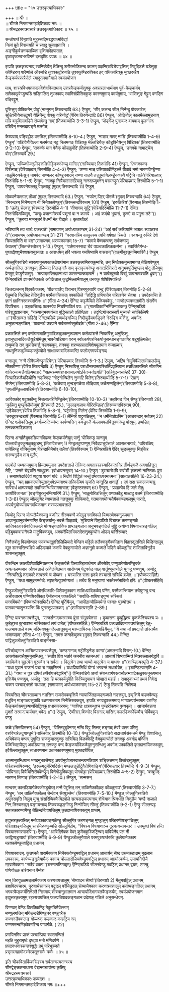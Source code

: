 +++
title = "१५ उत्तरकृत्याधिकारः"

+++
॥ श्रीः ॥  
॥ श्रीमते निगमान्तमहादेशिकाय नमः ॥  
॥ श्रीमद्रहस्यत्रयसारे उत्तरकृत्याधिकारः ॥ १५ ॥  

सन्तोषार्थं विमृशति मुहुस्सद्भिरद्ध्यात्मविद्यां  
नित्यं ब्रूते निशमयति च स्वादु सुव्याहृतानि ।  
अङ्गीकुर्वन्ननघलळितां वृत्तिमादेहपातात्  
दृष्टादृष्टस्वभरविगमे दत्तदृष्टिः प्रपन्नः ॥ ३४ ॥

इप्पडि कृतकृत्यनाय् स्वनिष्ठैयैत् तॆळिन्दु शरीरत्तोडिरुन्द कालम् पऴन्दिरुविडैयाट्टत्तिल् सिऱुदिडत्तै यडैत्तुक् कॊण्डिरुप् पारैप्पोले ऒरुबडि तुवक्कट्रॊरुबडि तुवक्कुण्डिरुक्किऱ इव् वधिकारिक्कु मुक्तरुडैय कैङ्कर्यपरंपरैपोले स्वादुतममागैयाले स्वयंप्रयोजन

माय्, शास्त्रविभक्तकालविशेषनियतमाय् उत्तरकैङ्कर्यत्तुक्कु अवसरलाभार्थमाग पूर्व-कैङ्कर्यम् तलैक्कट्टवेण्डुम्बडि सङ्गिलित् तुवक्काय् स्वामिसंप्रीतिक्कुक् कारणमुमाय् कार्यमुमाय्, 'वासित्तुङ् गेट्टुम् वणङ्गि वऴिबट्टुम्

पूसित्तुम् पोक्किनेन् पोदु'(नान्मुगन् तिरुवन्दादि 63.) ऎण्ड्रुम्, 'सीर् कलन्द सॊल् निनैन्दु पोक्कारेल् सूऴ्विनैयिनाऴ्दुयरै यॆन्निनैन्दु पोक्कु वरिप्पोदु'(पॆरिय तिरुवन्दादि 86) ऎण्ड्रुम्, 'ऒऴिविल् कालमॆल्लामुडनाय् मन्नि वऴुविलावडिमै सॆय्यवेण्डु नाम्'(तिरुवाय्मॊऴि 3-3-1) ऎण्ड्रुम्, 'पॊङ्गेऴ् पुगऴ्गळ् वायवाय् पुलन्गॊळ् वडिवॆन् मनत्तदायङ्गे मलर्गळ्

कैय्यवाय् वऴिबट्टोड वरुळिल्'(तिरुवाय्मॊऴि 8-10-4.) ऎण्ड्रुम्, 'नाडाद मलर् नाडि'(तिरुवाय्मॊऴि 1-4-9) ऎण्ड्रुम्' 'वडिविणैयिल्ला मलर्मगळ् मट्र निलमगळ् पिडिक्कु मॆल्लडियैक् कॊडुविनैयेनुम् पिडिक्क'(तिरुवाय्मॊऴि 9-2-10) ऎण्ड्रुम्, 'तनक्के याग वॆनैक् कॊळ्ळुमीदे'(तिरुवाय्मॊऴि 2-9-4) ऎण्ड्रुम्, 'उनक्के नामाट्चॆय् वोम्'(तिरुप्पावै 29.)

ऎण्ड्रुम्, 'पळ्ळिगॊळ्ळुमिडत्तडिगॊट्टिडक्कॊळ्ळु मागिल्'(नाच्चियार् तिरुमॊऴि 41) ऎण्ड्रुम्, 'ऎण्णक्कण्ड विरल्गळ्'(पॆरियाऴ्वार् तिरुमॊऴि 4-4-3) ऎण्ड्रुम्; 'उण्णा नाळ् पसियावदॊण्ड्रिल्लै योवादे नमो नारणावॆण्ड्रॆण्णा नाळुमिरुक्कॆसुच् चामवेद नाण्मलर् कॊण्डुनबादम् नण्णा नाळवै तत्तुऱुमागिलण्ड्रॆनक्कवै पट्टिनि नाळे'(पॆरियाऴ्वार् तिरुमॊऴि 5-1-6) ऎण्ड्रुम्, 'नाक्कु निन्नैयल्लालऱियादु नानदञ्जुवनॆन् वसमण्ड्रु'(पॆरियाऴ्वार् तिरुमॊऴि 5-1-1) ऎण्ड्रुम्, 'वायवनैयल्लदु वाऴ्त्तादु'(मुदल् तिरुवन्दादि 11) ऎण्ड्रुम्

तोळवनैयल्लाल् तॊऴा'(मुदल् तिरुवन्दादि 63.) ऎण्ड्रुम्. 'नयवेन् पिऱर् पॊरुळै'(मुदल् तिरुवन्दादि 64) ऎण्ड्रुम्, 'निरन्दरम् निनैप्पदाग नी निनैक्कवेण्डुम्'(तिरुच्चन्दविरुत्तम् 101) ऎण्ड्रुम्, 'इरुळिरिय'(पॆरुमाळ् तिरुमॊऴि 1-1) 'ऊनेऱु सॆल्वत्तु'(पॆरुमाळ् तिरुमॊऴि 4-1) 'नीणागम् सुट्रि'(पॆरियदिरुमॊऴि 11-7-1) ऎन्गिऱ तिरुमॊऴिगळिलुम्, ‘‘पत्युः प्रजानामैश्वर्यं पशूनां वा न कामये । अहं कदंबो भूयासं, कुन्दो वा यमुना तटे’’() ऎण्ड्रुम्, ‘‘कुरुष्व मामनुचरं वैधर्म्यं नेह विद्यते । कृतार्थोऽहं

भविष्यामि तव चार्थः प्रकल्पते’’(रामायणम् अयोध्याकाण्डम् 31-24) ‘‘अहं सर्वं करिष्यामि जाग्रतः स्वपतश्च ते’’(रामायणम् अयोध्याकाण्डम् 31-27) ‘‘परवानस्मि काकुत्स्थ त्वयि वर्षशतं स्थिते । स्वयन्तु रुचिरे देशे क्रियतामिति मां वद’’(रामायणम् अरण्यकाण्डम् 15-7) ‘‘कामये वैष्णवत्वन्तु सर्वजन्मसु केवलम्’’(जितन्तेस्तोत्रम् 1-13.) ऎण्ड्रुम्, ‘‘वर्तमानस्सदा चैवं पाञ्चकालिकवर्त्मना । स्वार्जितैर्गन्ध- पुष्पाद्यैश्शुभैश्शक्त्यनुरूपतः ॥ आराधयन् हरिं भक्त्या गमयिष्यामि वासरान्’’(वङ्गीबुरत्तुनम्बिगारिगै.) ऎण्ड्रुम्

सॊल्लुगिऱबडिये स्वरूपानुरूपकालक्षेपार्थमान उत्तरकृत्यमिरुक्कुम्बडि; तन् निष्ठैक्कनुरूपमागत् तॆळियवेण्डुम् अर्थङ्गळिल् तनक्कुत् तॆळियाद निलङ्गळै नाम् कृतकृत्यनॆण्ड्रु अनादरित्तिरादे अनुभवपूर्तियुण्डाम् पोदु तॆळिवुम् प्रेममुम् वेण्डुगैयालुम्. ‘‘तत्पादभक्तिज्ञानाभ्यां फलमन्यत्कदाचन । न याचेत्पुरुषो विष्णुं याचनान्नश्यति ध्रुवम्’’() ऎन्गिऱबडिये ज्ञानभक्तिकळै अपेक्षित्ताल् कुट्रमिल्लामैयालुम् तनक्कु शेषिविषयत्तिले

चित्तरञ्जनम् पिऱक्कैक्काग; 'पीदगवाडैप् पिरानार् पिरमगुरुवागि वन्दु'(पॆरियाऴ्वार् तिरुमॊऴि 5-2-8) ऎन्नुम्बडि निऱ्‌किऱ तॆळिवुडैय परमैकान्तिकळ् पक्कलिले ‘‘तद्विद्धि प्रणिपातेन परिप्रश्नेन सेवया । उपदेक्ष्यन्ति ते ज्ञानं ज्ञानिनस्तत्त्वदर्शिनः ॥’’(गीता 4-34) ऎन्गिऱ कट्टळैयिले तॆळियक्केट्टु, ‘‘मन्दोऽप्यमन्दतामेति संसर्गेण विपश्चितः । पङ्कच्छिदः फलस्येव निघर्षेणाविलं पयः ॥’’(मालविकाग्निमित्रनाटकम्) ऎन्गिऱबडिये परिशुद्धज्ञाननाय्, ‘‘यस्यानुभवपर्यन्ता बुद्धिस्तत्त्वे प्रतिष्ठिता । तद्दृष्टिगोचरास्सर्वे मुच्यन्ते सर्वकिल्बिषैः ॥’’(श्रीसात्वत संहितै) ऎन्गिऱबडिये इव्वर्थङ्गळिल् निष्ठैयुडैयवर्गळुडने नॆरुङ्गि वर्त्तित्तु, अवर्गळ् अनुष्ठानङ्गळिल् ‘‘यावानर्थ उदपाने सर्वतस्संप्लुतोदके’’(गीता 2-46.) ऎन्गिऱ

प्रकारत्तिले तन् वर्णाश्रमजातिगुणादिकळुक्कनुरूपमान कर्तव्यांशत्तै निष्कर्षित्तु अनुष्ठित्तु, इव्वनुष्ठानादिकळैयुडैयोमॆन्नुम् भावनैयडियाग वरुम् स्वोत्कर्षपरनिकर्षानुसन्धानङ्गळागिऱ पडुगुऴिगळैत् तप्पुम्बडि तन् मुन्नडिबार्त्तु नडक्कवुम्, तनक्कु शरण्यप्रसादविशेषमूलमाग नम्माऴ्वार् नाथमुनिकळुळ्ळिडार्क्कुप्पोले साक्षात्कारादिकळागिऱ फलोद्गमपर्वङ्गळ्

वन्दालुम् 'नन्मै तीमैगळॊण्ड्रुमऱियेन्'( पॆरियाऴ्वार् तिरुमॊऴि 5-1-3.) ऎण्ड्रुम्, 'अऱिव नेलुमिवैयॆल्लामॆन्नालडैप्पु नीक्कॊण्णा'(पॆरिय तिरुवन्दादि 3) ऎण्ड्रुम् निश्चयित्तु पराधीनस्वरूपस्थितिप्रवृत्तियान तन्नधिकारत्तिले सॊरुगिन वाकिञ्चन्यत्तैयऴियमाऱादे ‘‘अहमस्म्यपराधानामालयोऽकिञ्चनोऽगति’’(अहिर्बुद्न्यसम्हिदै 37-30)-रित्यादिकळैयडियॊत्ति नडक्किऱ 'नोट्रनोन्बिलेन् नुण्णऱि विलेन्'(तिरुवाय्मॊऴि 5-7-1) 'ऎन्नान् सॆय्गेन्'(तिरुवाय्मॊऴि 5-8-3), 'कळैवाय् तुन्बङ्गळैया तॊऴिवाय् कळैगण्मट्रिलेन्'(तिरुवाय्मॊऴि 5-8-8), 'पुगलॊण्ड्रिल्लावडियेन्'(तिरुवाय्मॊऴि 6-10-10),

आविक्कोर् पट्रुक्कॊम्बु निन्नलालऱिगिण्ड्रिलेन्'(तिरुवाय्मॊऴि 10-10-3) 'कऱवैगळ् पिन् सॆण्ड्रु'(तिरुप्पावै 28), 'कुळित्तु मूण्ड्रनलैयोम्बुम्'(तिरुमालै 25.), 'कुलङ्गळाय वीरिरण्डिल्'(तिरुच्चन्दविरुत्तम् 90), 'एऴैयेदलन्'(पॆरिय तिरुमॊऴि 5-8-1), 'पट्रेलॊण्ड्रु मिलेन्'(पॆरिय तिरुमॊऴि 1-9-9), 'तरुदुयरन्दडाये'(पॆरुमाळ् तिरुमॊऴि 5-1) लॆन्गिऱ पाट्टुगळिलुम्, ‘‘न धर्मनिष्ठोऽस्मि’’(आळवन्दार् स्तोत्रम् 22) ऎन्गिऱ श्लोकत्तिलुम् इवर्गळरुळिच्चॆय्द कार्पण्यत्तिन् कवडुगळै यॆल्लामवलंबित्तुक्कॊण्डु पोरवुम्, इप्पडित् तनक्कनादिकालम्

पिऱन्द अनर्हतैयुमदडियागविऴन्द कैङ्कर्यत्तैयुम् पार्त्तु 'पॊय्न्निण्ड्र ञानमुम् पॊल्लावॊऴुक्कुमऴुक्कुडम्बु'(तिरुविरुत्तम् 1) मॆण्ड्रलट्रप्पण्णुम् निर्वेदप्राचुर्यत्ताले अवसन्ननागादे, 'उयिरळिप् पानॆन्निण्ड्र योनियुमाय्प् पिऱन्दायिमैयोर् तलैवा'(तिरुविरुत्तम् 1) ऎन्गिऱबडिये ऎदिर् सूऴल्बुक्कु निऱ्‌किऱ शरण्यनुडैय ताय् मुलैप्

पाल्बोले पथ्यतममुमाय् प्रियतममुमान उपदेशत्ताले तॆळिन्द अवताररहस्यादिकळागिऱ तीर्थङ्गळै अवगाहित्तुत् तेऱि, ‘‘उत्तमे चेद्वयसि साधुवृत्तः’’(बोधायनसूत्रम् 14-10.) ऎण्ड्रुम् ‘‘दुराचारोऽपि सर्वाशी कृतघ्नो नास्तिकः पुरा । समाश्रयेदादिदेवं श्रद्धया शरणं यदि ॥ निर्दोषं विद्धितं जन्तुं प्रभावात्परमात्मनः’’(सात्वतसंहितै 16-23-24.) ऎण्ड्रुम्, ‘‘यत् ब्रह्मकल्पनियुतानुभवेऽप्यनाश्यं तत्किल्बिषं सृजति जन्तुरिह क्षणार्द्धे । एवं सदा सकलजन्मसु सापराधं क्षाम्यस्यहो तदभिसन्धिविराममात्रात्’’(वैकुण्ठस्तवम् 61) ऎण्ड्रुम्, ‘‘प्रवहत्येव हि जले सेतुः कार्योविजानता’’(वङ्गीबुरत्तुनम्बिगारिगै 31.) ऎण्ड्रुम्, 'माळुमोरिडत्तिलुम् वणक्कॊडु माळ्वदु वलमे'(तिरुवाय्मॊऴि 1-3-8) ऎण्ड्रुञ् जॊल्लुगिऱ न्यायत्ताले गतत्तुक्कु शोकियादे, गतमानवयोग्यतैयैक्कण्डगलवुम् पारादे, अपर्यनुयोज्यमायनवधिकमान शरण्यप्रभावत्ताले

यिप्पोदु पिऱन्द योग्यतैयैक्कण्डु वरुगिऱ नीरुक्कणै कोलुङ्गणक्किले यिव्वस्थैक्कनुरूपमान आज्ञानुज्ञानुवर्तनमागिऱ कैङ्कर्यानु-भवत्तै यिऴवादे, 'मुडियाने'यिऱ्‌पडिये विडाय्त्त करणङ्गळै सात्विकाहारसेवादिकळाले योग्यङ्गळाक्कि प्राप्तङ्गळान अनुभवङ्गळिले मूट्टि अयोग्य विषयान्तरङ्गळिल् पट्टिबुक्कवासनैगळै माट्रुविक्कवुम्, अक्करैयिलभिमतदेशत्तुक्कुप्पोग ओडम् पार्त्तिरुप्पार्

निनैत्तबोदु विडवॊण्णाद पणबन्धद्यूतत्तिलिऴियादे वेण्डिन मट्टिले तलैक्कट्टुगैक्कीडान विहारद्यूतत्तिले यिऴिन्दालुम् द्यूत शास्त्रत्तिन्बडिये अडिदप्पादे करुवि वैक्कुमाप्पोले अज्ञानुज्ञै कळाले यडिमै कॊळ्ळुगिऱ शासिताविनुडैय शासनत्तुक्कुप्

पॊरुन्दिन कालविशेषादिनियतमान कैङ्कर्यत्तै पित्तपरिहारार्थमाग क्षीरसेवैप् पण्णुवारैप्पोलण्ड्रिक्के अयत्नलब्धमान औषधत्ताले अविळंबितमाग आरोग्यम् पॆट्रवर्गळ् पाल् वार्त्तुण्णुमाप्पोले युगन्दु पण्णवुम्, अप्पोदु ‘‘नित्यसिद्धे तदाकारे तत्परत्वे च पौष्कर । यस्यास्ति सत्ता हृदये तस्यासौ सन्निधिं व्रजेत् ॥’’(पौष्करसंहितै) ऎण्ड्रुम्, ‘‘यथा सामुद्रमम्भोब्दैः स्पृष्टमेत्युपभोग्यतां । तथैव हि मनुष्याणां भक्तैस्संभावितो हरिः ॥’’(पौष्करसंहितै)

ऎण्ड्रुञ्जॊल्लुगिऱबडिये ओरधिकारि-विशेषत्तुक्काग सान्निध्यादिकळैप् पण्णि, परमैकान्तियान तन्नैयुगन्दु वन्द अर्चावतारम् पण्णियिरुक्किऱ ऎम्बॆरुमान् पक्कलिले ‘‘सर्वाति-शयिषाड्गुण्यं संस्थितं मन्त्रबिंबयोः’’(विष्वक्सेनसम्हिदै) ऎन्गिऱ पूर्तियैयुम्, ‘‘आपीठान्मौळिपर्यन्तं पश्यतः पुरुषोत्तमं । पातकान्याशुनश्यन्ति किं पुनस्तूपपातकम् ॥’’(शाण्डिल्यस्मृति 2-89.)

ऎन्गिऱ पावनतमत्वत्तैयुम्, ‘‘सन्दर्शनादकस्माच्च पुंसां संमूढचेतसां । कुवासना कुबुद्धिश्च कुतर्कनिचयश्च यः ॥ कुहेतुश्च कुभावश्च नास्तिकत्वं लयं व्रजेत्’’(पौष्करसंहितै.) ऎन्गिऱबडिये प्रत्यक्षादिप्रमाणत्रयत्तिलुम् हेतु-फलभावत्ताले वरुम् मदिमयक्कुगळॆल्लात्तुक्कुम् मरुन्दायिरुक् किऱबडियैयुम्, ‘‘ये यथा मां प्रपद्यन्ते तांस्तथैव भजाम्यहम्’’(गीता 4-11) ऎण्ड्रुम्, 'तमरु कन्ददॆव्वुरुव'(मुदल् तिरुवन्दादि 44.) मॆन्गिऱ पाट्टिलुञ्जॊल्लुगिऱबडिये वाङ्मनसा-

परिच्छेद्यमान आश्रितपारतन्त्र्यत्तैयुम्, 'कण्डगण्गळ् मट्रॊण्ड्रिनैक् काणा'(अमलनादि पिरान्-10.) वॆन्गिऱ आकर्षकत्वत्तैयुमनुसन्धित्तु, ‘‘सतीव प्रिय भर्तारं जननीव स्तनन्धयं । आचार्यं शिष्यवन्मित्रं मित्रवल्लालयेद्धरिं ॥ स्वामित्वेन सुहृत्वेन गुरुत्वेन च सर्वदा । पितृत्वेन तथा भाव्यो मातृत्वेन च माधवः ॥’’(शाण्डिल्यस्मृति 4-37.) ‘‘यथा युवानं राजानं यथा च मदहस्तिनं । यथाप्रियातिथिं योग्यं भगवन्तं तथार्चयेत् ॥’’(शाण्डिल्यस्मृति 4-31.) ‘‘यथा च पुत्रं दयितं तथैवोपचरेद्धरिम्’’() ऎन्गिऱबडिये अव्वो संबन्धवर्गपरत्वसौलभ्यादिकळुक्कनुरूपमान वृत्तियैप् पण्णवुम्, अप्पोदु ‘‘तदा हि यत्कार्यमुपैति किञ्चिदुपायनं चोपहृतं महार्हं । सपादुकाभ्यां प्रथमं निवेद्य चकार पश्चाद्भरतो यथावत्’’(रामायणम् अयोध्याकाण्डम् 115-27) ऎण्ड्रु तिरुवडि निलैगळ्

विषयत्तिल् श्रीभरताऴ्वान नडत्तिन राजसेवकवृत्तियै न्यायार्जितद्रव्यङ्गळाले नडत्तवुम्, इव्वृत्तियै वाऴ्क्कैप्पट्ट वधूविन् माङ्गळ्यसूत्रादि रक्षणमात्रमाग निनैत्तिरुक्कवुम्, इप्पडि भगवदुपक्रममाय् भागवतपर्यन्तमाग वरुगिऱ कैङ्कर्याख्यपुरुषार्थसिद्धिक्कु प्रधानकारणम्; ‘‘पापिष्ठः क्षत्रबन्धुश्च पुण्डरीकश्च पुण्यकृत् । आचार्यवत्तया मुक्तौ तस्मादाचार्यवान् भवेत् ॥’’() ऎण्ड्रुम्, 'ऎम्मीसर् विण्णोर् पिरानार् मासिन् मलरडिक्कीऴॆम्मैच् चेर्विक्कुम् वण्डु

कळे'(तिरुविरुत्तम् 54) ऎण्ड्रुम्, 'विल्लिबुदुवैनगर् नम्बि विट्टु सित्तर् तङ्गळ् तेवरै वल्ल परिसु वरुविप्परेलदुगाण्डुमे'(नाच्चियार् तिरुमॊऴि 10-10.) यॆण्ड्रुञ्जॊल्लुगिऱबडिये सदाचार्यसंबन्धमे यॆण्ड्रु विश्वसित्तु, अभिषेकम् पण्णप् पुगुगिऱ राजकुमारनुक्कु रात्रियिल् विळक्केट्रि वैक्कुमाप्पोले तनक्कु अवर्गळ् पण्णिन वॆळिच्चिऱप्पैयुम् अदडियागत् तनक्कु वन्द कैङ्कर्यादिकळैयुमनुसन्धित्तु अवर्गळ् पक्कलिले कृतज्ञनायिरुक्कवुम्, इवैयॆल्लात्तुक्कुम् साधारणमान प्रधानकारणमुमाय् मुक्तदशैयिल्

आत्मानुबन्धियान भगदनुभवत्तैप्पट्र अपर्यनुयोज्यस्वातन्त्र्यमडियाग शङ्कितमाम् विच्छेदत्तुक्कुम् परिहारमायिरुप्पदु; 'इरुळगट्रुमॆरिगदिरोन् मण्डलत्तूडेट्रिवैत्तेणिवाङ्गि'(पॆरियाऴ्वार् तिरुमॊऴि 4-9-3) यॆण्ड्रुम्, 'पोयिनाल् पिन्नैयित्तिसैक्कॆण्ड्रुम् पिणैगॊडुक्किलुम् पोगवॊट्टा'(पॆरियाऴ्वार् तिरुमॊऴि 4-5-2) ऎण्ड्रुम्, 'वण्बुगऴ् नारणन् तिण्गऴ'(तिरुवाय्मॊऴि 1-2-10.) लॆण्ड्रुम्, 'सन्मसन्

मान्दरम् कात्तडियार्गळैक्कॊण्डुबोय्त् तन्मै पॆऱुत्तित् तन् ताळिणैक्कीऴ्क् कॊळ्ळुमप्प'(तिरुवाय्मॊऴि 3-7-7.) नॆण्ड्रुम्, 'तन् ताळिणैक्कीऴ्च् चेर्न्दवन् सॆय्युञ्जेम' (तिरुवाय्मॊऴि 7-5-10.) मॆण्ड्रुञ् जॊल्लुगिऱबडिये अपुनरावृत्ति यिलुम् मुन्बु संसरिप्पिक्कैयिऱ्‌पोले सत्यसङ्कल्पनाय् शेषियान श्रियःपति यिनुडैय 'पण्डै नाळाले निन् तिरुवरुळुम् पङ्गयत्ताळ् तिरुवरुळुङ्गॊण्डु निन्गोयिल् सीय्त्तु'(तिरुवाय्मॊऴि 9-2-1) ऎण्ड्रु सॊल्लप्पट्ट सहजकारुण्यमॆण्ड्रु तॆळिन्दव्विषयत्तिलुम् कृतज्ञनायिरुक्कवुम् प्राप्तम्.

इव्वुत्तरकृत्यत्तिल् मनोवाक्कायङ्गळॆण्ड्रु सॊल्लुगिऱ करणङ्गळ् मूण्ड्रालुम् परिहरणीयङ्गळिलुम् परिग्राह्यङ्गळिलुम् सारमिरुक्कुम्बडि सॊल्लुगिऱोम्. ‘‘विषस्य विषयाणाञ्च दूरमत्यन्तमन्तरं । उपभुक्तं विषं हन्ति विषयास्स्मरणादपि’’() ऎण्ड्रुम्, 'आविदिगैक्क वैवर् कुमैक्कुञ्जिट्रिन्बम् पावियेनैप् पल नी काट्टिप्पडुप्पायो'(तिरुवाय्मॊऴि 6-9-9) यॆण्ड्रुञ्जॊल्लुगैयाले परमपुरुषार्थरुचि कुलैयामैक्काग मऱक्कवेण्डुमवट्रिल् प्रधानम्

विषयास्वादम्. कृतघ्नतै वारामैक्काग निनैक्कवेण्डुमवट्रिल् प्रधानम् आचार्यन् सॆय्द प्रथमकटाक्षम् मुदलान उपकारम्. कार्पण्यङ्गुलैयामैक् कागच् चॊल्लादॊऴियवेण्डुमवट्रिल् प्रधानम् आत्मोत्कर्षम्. उपायनिष्ठैयै मऱवामैक्काग ‘‘सदैवं वक्ता’’(शरणागतिगद्यम्) ऎन्गिऱबडिये सॊल्लवेण्डु मवट्रिल् प्रधानम् द्वयम्. उगन्दु पणिगॊळ्ळ उरियनान वॆम्बॆरु

मान् तिरुवुळ्ळमऴलामैक्काग करणत्रयत्तालुम् 'सॆय्यादन सॆय्यो'(तिरुप्पावै 2) मॆन्नुमवट्रिल् प्रधानम् ब्रह्मविदपचारम्. पुरुषार्थसागरम् वट्रुदल् वरैयिडुदल् सॆय्यामैक्काग करणत्रयत्तालुम् कर्तव्यङ्गळिल् प्रधानम् भगवत्कैङ्कर्यत्तिनॆल्लै निलमाय् शास्त्रानुज्ञातमान आचार्यादिभागवतकैङ्कर्यम्, स्वयंप्रयोजनमान इव्वुत्तरकृत्यमुम् रहस्यत्रयत्तिल् फलप्रतिपादकङ्गळान प्रदेशङ् गळिले अनुसन्धेयम्.

विण्णवर् वेण्डि विलक्किण्ड्रि मेवुमडिमैयॆल्लाम्  
मण्णुलगत्तिन् मगिऴ्न्दडैगिण्ड्रनर् वण्डुवरैक्  
कण्णनडैक्कलङ् गॊळ्ळक् कडन्गळ् कऴट्रिय नम्  
पण्णमरुन्दमिऴ्वेदमऱिन्द पगवर्गळे. ( 22)  

प्रणयिनमिव प्राप्तं पश्चात्प्रिया स्वसमन्वितं  
महति मुहुरामृष्टे दृष्ट्वा मनौ मणिदर्पणे ।  
प्रपदनधनास्सन्तश्शुद्धैः प्रभुं परिभुञ्जते  
प्रसृमरमहामोदस्मेरप्रसूनसमैः क्रमैः ॥ ३५ ॥  

इति श्रीकवितार्किकसिंहस्य सर्वतन्त्रस्वतन्त्रस्य  
श्रीमद्वेङ्कटनाथस्य वेदान्ताचार्यस्य कृतिषु  
श्रीमद्रहस्यत्रयसारे  
उत्तरकृत्याधिकारः पञ्चदशः ॥  
श्रीमते निगमान्तमहादेशिकाय नमः ॥+++
